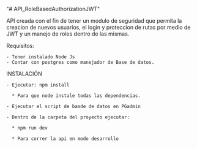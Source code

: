 "# API_RoleBasedAuthorizationJWT" 

  API creada con el fin de tener un modulo de seguridad que permita la creacion de nuevos usuarios, el login y proteccion de rutas por medio de JWT y un manejo de roles dentro de las mismas.
  
  Requisitos:
  
    - Tener instalado Node Js
    - Contar con postgres como manejador de Base de datos.
    
  INSTALACIÓN 
  
    - Ejecutar: npm install 
    
      * Para que node instale todas las dependencias.
      
    - Ejecutar el script de basde de datos en PGadmin
    
    - Dentro de la carpeta del proyecto ejecutar:
    
      * npm run dev 
    
      * Para correr la api en modo desarrollo


